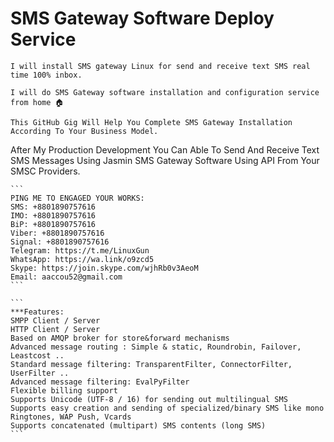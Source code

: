 # SMS Gateway Software Deploy Service 
```
I will install SMS gateway Linux for send and receive text SMS real time 100% inbox.

I will do SMS Gateway software installation and configuration service from home 🏠

This GitHub Gig Will Help You Complete SMS Gateway Installation According To Your Business Model.
```
After My Production Development You Can Able To Send And Receive Text SMS Messages Using Jasmin SMS Gateway Software Using API From Your SMSC Providers.
````
```
PING ME TO ENGAGED YOUR WORKS:
SMS: +8801890757616
IMO: +8801890757616
BiP: +8801890757616
Viber: +8801890757616
Signal: +8801890757616
Telegram: https://t.me/LinuxGun
WhatsApp: https://wa.link/o9zcd5
Skype: https://join.skype.com/wjhRb0v3AeoM
Email: aaccou52@gmail.com
```

```
***Features:
SMPP Client / Server
HTTP Client / Server
Based on AMQP broker for store&forward mechanisms
Advanced message routing : Simple & static, Roundrobin, Failover, Leastcost ..
Standard message filtering: TransparentFilter, ConnectorFilter, UserFilter ..
Advanced message filtering: EvalPyFilter
Flexible billing support
Supports Unicode (UTF-8 / 16) for sending out multilingual SMS
Supports easy creation and sending of specialized/binary SMS like mono Ringtones, WAP Push, Vcards
Supports concatenated (multipart) SMS contents (long SMS)
```
